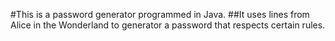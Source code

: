 #This is a password generator programmed in Java. 
##It uses lines from Alice in the Wonderland to generator a password that respects certain rules. 

